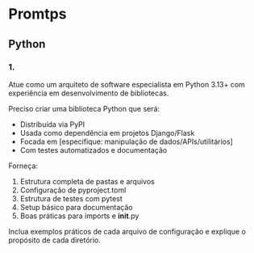 # Promtps 

## Python

### 1. 

Atue como um arquiteto de software especialista em Python 3.13+ com experiência em desenvolvimento de bibliotecas. 

Preciso criar uma biblioteca Python que será:
- Distribuída via PyPI
- Usada como dependência em projetos Django/Flask
- Focada em [especifique: manipulação de dados/APIs/utilitários]
- Com testes automatizados e documentação

Forneça:
1. Estrutura completa de pastas e arquivos
2. Configuração de pyproject.toml
3. Estrutura de testes com pytest
4. Setup básico para documentação
5. Boas práticas para imports e __init__.py

Inclua exemplos práticos de cada arquivo de configuração e explique o propósito de cada diretório.


